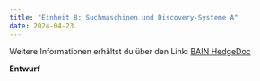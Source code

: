 ```yaml
---
title: "Einheit 8: Suchmaschinen und Discovery-Systeme A"
date: 2024-04-23
---
```

Weitere Informationen erhältst du über den Link: 
<a href="https://pad.gwdg.de/HW9D520ORJu79RoIEueNCw#">BAIN HedgeDoc</a>

**Entwurf**
